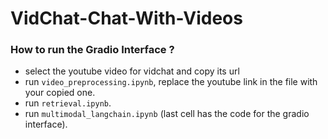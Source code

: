 # VidChat-Chat-With-Videos
### How to run the Gradio Interface ?
- select the youtube video for vidchat and copy its url
- run `video_preprocessing.ipynb`, replace the youtube link in the file with your copied one.
- run `retrieval.ipynb`.
- run `multimodal_langchain.ipynb` (last cell has the code for the gradio interface).

